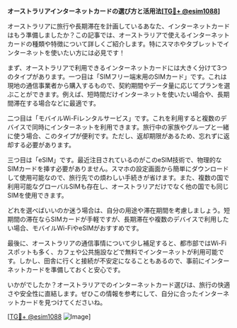 **オーストラリアインターネットカードの選び方と活用法[[TG💪+ @esim1088](https://t.me/s/esim1088)]**

オーストラリアに旅行や長期滞在を計画しているあなた、インターネットカードはもう準備しましたか？この記事では、オーストラリアで使えるインターネットカードの種類や特徴について詳しくご紹介します。特にスマホやタブレットでインターネットを使いたい方には必見です！

まず、オーストラリアで利用できるインターネットカードには大きく分けて3つのタイプがあります。一つ目は「SIMフリー端末用のSIMカード」です。これは現地の通信事業者から購入するもので、契約期間やデータ量に応じてプランを選ぶことができます。例えば、短時間だけインターネットを使いたい場合や、長期間滞在する場合などに最適です。

二つ目は「モバイルWi-Fiレンタルサービス」です。これを利用すると複数のデバイスで同時にインターネットを利用できます。旅行中の家族やグループと一緒に使う場合、このタイプが便利です。ただし、返却期限があるため、忘れずに返却する必要があります。

三つ目は「eSIM」です。最近注目されているのがこのeSIM技術で、物理的なSIMカードを挿す必要がありません。スマホの設定画面から簡単にダウンロードして使用可能なので、旅行先での煩わしい手続きが省けます。また、複数の国で利用可能なグローバルSIMも存在し、オーストラリアだけでなく他の国でも同じSIMを使用できます。

どれを選べばいいのか迷う場合は、自分の用途や滞在期間を考慮しましょう。短期間の滞在ならSIMカードが手軽ですが、長期滞在や複数のデバイスで利用したい場合、モバイルWi-FiやeSIMがおすすめです。

最後に、オーストラリアの通信事情について少し補足すると、都市部ではWi-Fiスポットも多く、カフェや公共施設などで無料でインターネットが利用可能です。しかし、田舎に行くと接続が不安定になることもあるので、事前にインターネットカードを準備しておくと安心です。

いかがでしたか？オーストラリアでのインターネットカード選びは、旅行の快適さや安全性に直結します。ぜひこの情報を参考にして、自分に合ったインターネットカードを見つけてくださいね。

[[TG💪+ @esim1088](https://t.me/s/esim1088) ![Image](https://i.postimg.cc/Y0z9fWf4/image.png)]